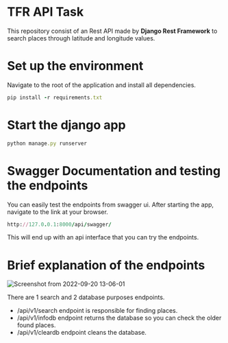 # TFR API Task

This repository consist of an Rest API made by <b>Django Rest Framework</b> to search places through latitude and longitude values.

# Set up the environment

Navigate to the root of the application and install all dependencies.

```ruby
pip install -r requirements.txt
```

# Start the django app

```ruby
python manage.py runserver
```

# Swagger Documentation and testing the endpoints

You can easily test the endpoints from swagger ui. After starting the app, navigate to the link at your browser.

```ruby
http://127.0.0.1:8000/api/swagger/
```
This will end up with an api interface that you can try the endpoints.

# Brief explanation of the endpoints

![Screenshot from 2022-09-20 13-06-01](https://user-images.githubusercontent.com/78916039/191230526-52f79847-5fb7-4885-8e52-f9424bd5a5ab.png)

There are 1 search and 2 database purposes endpoints. 

- /api/v1/search endpoint is responsible for finding places.
- /api/v1/infodb endpoint returns the database so you can check the older found places.
- /api/v1/cleardb endpoint cleans the database.

